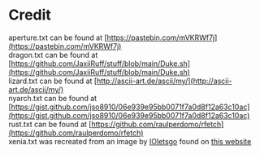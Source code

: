 # Credit
aperture.txt can be found at [https://pastebin.com/mVKRWf7j](https://pastebin.com/mVKRWf7j)  
dragon.txt can be found at [https://github.com/JaxiiRuff/stuff/blob/main/Duke.sh](https://github.com/JaxiiRuff/stuff/blob/main/Duke.sh)  
lizard.txt can be found at [http://ascii-art.de/ascii/my/](http://ascii-art.de/ascii/my/)  
nyarch.txt can be found at [https://gist.github.com/jso8910/06e939e95bb0071f7a0d8f12a63c10ac](https://gist.github.com/jso8910/06e939e95bb0071f7a0d8f12a63c10ac)  
rust.txt can be found at [https://github.com/raulperdomo/rfetch](https://github.com/raulperdomo/rfetch)  
xenia.txt was recreated from an image by [IOletsgo](https://wetdry.world/@ioletsgo) found on [this website](http://xenia-linux-site.glitch.me/)  
